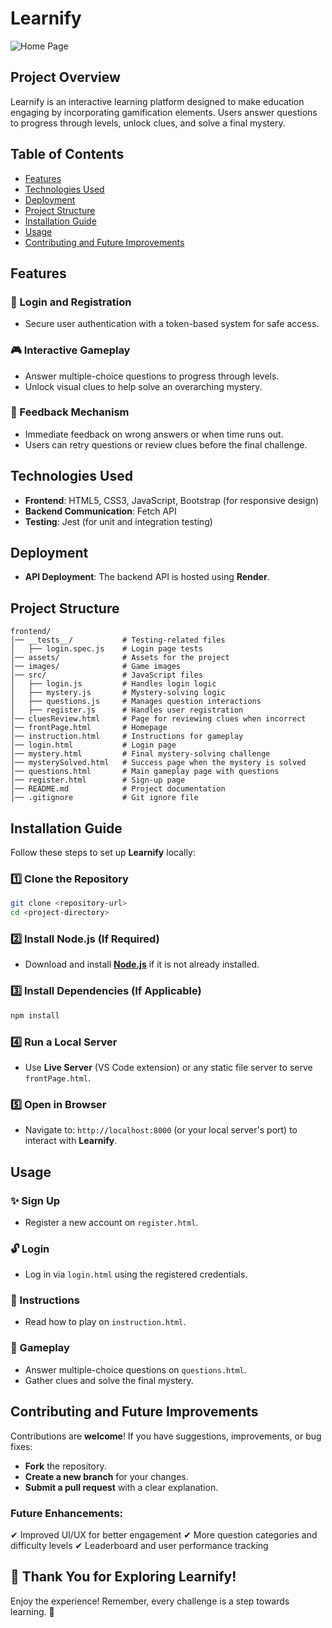 # Learnify

![Home Page](./frontend/assests/readme_img.png)

## Project Overview
Learnify is an interactive learning platform designed to make education engaging by incorporating gamification elements. Users answer questions to progress through levels, unlock clues, and solve a final mystery.

## Table of Contents
- [Features](#features)
- [Technologies Used](#technologies-used)
- [Deployment](#deployment)
- [Project Structure](#project-structure)
- [Installation Guide](#installation-guide)
- [Usage](#usage)
- [Contributing and Future Improvements](#contributing-and-future-improvements)

## Features
### 🔐 Login and Registration
- Secure user authentication with a token-based system for safe access.

### 🎮 Interactive Gameplay
- Answer multiple-choice questions to progress through levels.
- Unlock visual clues to help solve an overarching mystery.

### 📝 Feedback Mechanism
- Immediate feedback on wrong answers or when time runs out.
- Users can retry questions or review clues before the final challenge.

## Technologies Used
- **Frontend**: HTML5, CSS3, JavaScript, Bootstrap (for responsive design)
- **Backend Communication**: Fetch API
- **Testing**: Jest (for unit and integration testing)

## Deployment
- **API Deployment**: The backend API is hosted using **Render**.

## Project Structure
```
frontend/
│── __tests__/           # Testing-related files
│   ├── login.spec.js    # Login page tests
│── assets/              # Assets for the project
│── images/              # Game images
│── src/                 # JavaScript files
│   ├── login.js         # Handles login logic
│   ├── mystery.js       # Mystery-solving logic
│   ├── questions.js     # Manages question interactions
│   ├── register.js      # Handles user registration
│── cluesReview.html     # Page for reviewing clues when incorrect
│── frontPage.html       # Homepage
│── instruction.html     # Instructions for gameplay
│── login.html           # Login page
│── mystery.html         # Final mystery-solving challenge
│── mysterySolved.html   # Success page when the mystery is solved
│── questions.html       # Main gameplay page with questions
│── register.html        # Sign-up page
│── README.md            # Project documentation
│── .gitignore           # Git ignore file
```

## Installation Guide
Follow these steps to set up **Learnify** locally:

### 1️⃣ Clone the Repository
```sh
git clone <repository-url>
cd <project-directory>
```

### 2️⃣ Install Node.js (If Required)
- Download and install **[Node.js](https://nodejs.org/)** if it is not already installed.

### 3️⃣ Install Dependencies (If Applicable)
```sh
npm install
```

### 4️⃣ Run a Local Server
- Use **Live Server** (VS Code extension) or any static file server to serve `frontPage.html`.

### 5️⃣ Open in Browser
- Navigate to: `http://localhost:8000` (or your local server's port) to interact with **Learnify**.

## Usage
### ✨ Sign Up
- Register a new account on `register.html`.

### 🔓 Login
- Log in via `login.html` using the registered credentials.

### 📖 Instructions
- Read how to play on `instruction.html`.

### 🎯 Gameplay
- Answer multiple-choice questions on `questions.html`.
- Gather clues and solve the final mystery.

## Contributing and Future Improvements
Contributions are **welcome**! If you have suggestions, improvements, or bug fixes:
- **Fork** the repository.
- **Create a new branch** for your changes.
- **Submit a pull request** with a clear explanation.

### Future Enhancements:
✔ Improved UI/UX for better engagement
✔ More question categories and difficulty levels
✔ Leaderboard and user performance tracking

## 🎉 Thank You for Exploring Learnify!
Enjoy the experience! Remember, every challenge is a step towards learning. 🚀

